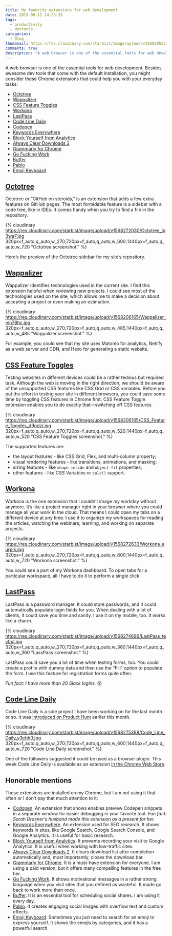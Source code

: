 ```yaml
---
title: My favorite extensions for web development
date: 2019-09-11 14:23:33
tags:
  - productivity
  - devtools
categories:
  - Blog
thumbnail: https://res.cloudinary.com/starbist/image/upload/v1568205327/My_favorite_extensions_for_web_development_r9apoh.jpg
comments: true
description: "A web browser is one of the essential tools for web development. Besides default dev tools, there are extensions you could use to make a better web product. I am using Chrome most of the time and these are the extensions I prefer."
---
```


A web browser is one of the essential tools for web development. Besides awesome dev tools that come with the default installation, you might consider these Chrome extensions that could help you with your everyday tasks:

<!--more-->

- [Octotree](#Octotree)
- [Wappalizer](#Wappalizer)
- [CSS Feature Toggles](#CSS-Feature-Toggles-Extension)
- [Workona](#Workona)
- [LastPass](#LastPass)
- [Code Line Daily](#Code-Line-Daily)
- [Codopen]
- [Keywords Everywhere]
- [Block Yourself from Analytics]
- [Always Clear Downloads 2]
- [Grammarly for Chrome]
- [Go Fucking Work]
- [Buffer]
- [Pablo]
- [Emoji Keyboard]

## [Octotree]

Octotree or “GitHub on steroids,” is an extension that adds a few extra features on GitHub pages. The most formidable feature is a sidebar with a code tree, like in IDEs. It comes handy when you try to find a file in the repository.

{% cloudinary https://res.cloudinary.com/starbist/image/upload/v1568272030/Octotree_lq3wa7.jpg 320px=f_auto,q_auto,w_270;720px=f_auto,q_auto,w_600;1440px=f_auto,q_auto,w_720 "Octotree screenshot." %}

Here’s the preview of the Octotree sidebar for my site’s repository.

## [Wappalizer]

Wappalizer identifies technologies used in the current site. I find this extension helpful when reviewing new projects. I could see most of the technologies used on the site, which allows me to make a decision about accepting a project or even making an estimation.

{% cloudinary https://res.cloudinary.com/starbist/image/upload/v1568206165/Wappalizer_mn78hc.jpg 320px=f_auto,q_auto,w_270;720px=f_auto,q_auto,w_485;1440px=f_auto,q_auto,w_485 "Wappalizer screenshot." %}

For example, you could see that my site uses Matomo for analytics, Netlify as a web server and CDN, and Hexo for generating a static website.

## [CSS Feature Toggles]

Testing websites in different devices could be a rather tedious but required task. Although the web is moving in the right direction, we should be aware of the unsupported CSS features like CSS Grid or CSS variables. Before you put the effort in testing your site in different browsers, you could save some time by toggling CSS features in Chrome first. CSS Feature Toggle extension enables you to do exactly that—switching off CSS features.

{% cloudinary https://res.cloudinary.com/starbist/image/upload/v1568206165/CSS_Feature_Toggles_d9qdzj.jpg 320px=f_auto,q_auto,w_270;720px=f_auto,q_auto,w_520;1440px=f_auto,q_auto,w_520 "CSS Feature Toggles screenshot." %}

The supported features are:

- the layout features - like CSS Grid, Flex, and multi-column property;
- visual rendering features - like transitions, animations, and masking;
- sizing features - like `shape-inside` and `object-fit` properties;
- other features - like CSS Variables or `calc()` support.

## [Workona]

Workona is the one extension that I couldn’t image my workday without anymore. It’s like a project manager right in your browser where you could manage all your work in the cloud. That means I could open my tabs on a different device at any time. I use it to organize my workspaces for reading the articles, watching the webinars, learning, and working on separate projects.

{% cloudinary https://res.cloudinary.com/starbist/image/upload/v1568272633/Workona_eurplk.jpg 320px=f_auto,q_auto,w_270;720px=f_auto,q_auto,w_600;1440px=f_auto,q_auto,w_720 "Workona screenshot." %}

You could see a part of my Workona dashboard. To open tabs for a particular workspace, all I have to do it to perform a single click.

## [LastPass]

LastPass is a password manager. It could store passwords, and it could automatically populate login fields for you. When dealing with a lot of clients, it could save you time and sanity. I use it on my mobile, too. It works like a charm.

{% cloudinary https://res.cloudinary.com/starbist/image/upload/v1568274696/LastPass_tev0ul.jpg 320px=f_auto,q_auto,w_270;720px=f_auto,q_auto,w_360;1440px=f_auto,q_auto,w_360 "LassPass screenshot." %}

LastPass could save you a lot of time when testing forms, too. You could create a profile with dummy data and then use the “Fill” option to populate the form. I use this feature for registration forms quite often.

_Fun fact: I have more than 20 Slack logins._ 😵

## [Code Line Daily]

Code Line Daily is a side project I have been working on for the last month or so. It was [introduced on Product Hunt] earlier this month.

{% cloudinary https://res.cloudinary.com/starbist/image/upload/v1568275388/Code_Line_Daily_v3ehh0.jpg 320px=f_auto,q_auto,w_270;720px=f_auto,q_auto,w_600;1440px=f_auto,q_auto,w_720 "Code Line Daily screenshot." %}

One of the followers suggested it could be used as a browser plugin. This week Code Line Daily is available as an extension [in the Chrome Web Store].

## Honorable mentions

These extensions are installed on my Chrome, but I am not using it that often or I don’t pay that much attention to it:

- [Codopen]. An extension that shows enables preview Codepen snippets in a separate window for easier debugging in your favorite tool. _Fun fact: Sarah Drasner’s husband made this extension as a present for her._
- [Keywords Everywhere]. An extension used for SEO research. It shows keywords in sites, like Google Search, Google Search Console, and Google Analytics. It is useful for basic research.
- [Block Yourself from Analytics]. It prevents recording your visit to Google Analytics. It is useful when working with low-traffic sites.
- [Always Clear Downloads 2]. It clears download list after completion automatically and, most importantly, closes the download bar.
- [Grammarly for Chrome]. It is a must-have extension for everyone. I am using a paid version, but it offers many compelling features in the free tier.
- [Go Fucking Work]. It shows motivational messages in a rather strong language when you visit sites that you defined as wasteful. It made go back to work more than once.
- [Buffer]. It is an essential tool for scheduling social shares. I am using it every day.
- [Pablo]. It creates engaging social images with overflow text and custom effects.
- [Emoji Keyboard]. Sometimes you just need to search for an emoji to express yourself. It shows the emojis by categories, and it has a powerful search.

[Octotree]: https://www.octotree.io/
[Wappalizer]: https://chrome.google.com/webstore/detail/code-line-daily/jfgojeolhopchbgfdgodicnaimmkbpbg
[CSS Feature Toggles]: https://github.com/keithclark/css-feature-toggle-devtools-extension
[Block Yourself from Analytics]: https://www.igorware.com/extensions/block-yourself-from-analytics
[Workona]: https://chrome.google.com/webstore/detail/workona/ailcmbgekjpnablpdkmaaccecekgdhlh?hl=en
 [CSS Feature Toggle Extension]: https://github.com/keithclark/css-feature-toggle-devtools-extension
[Keywords Everywhere]: https://chrome.google.com/webstore/detail/keywords-everywhere-keywo/hbapdpeemoojbophdfndmlgdhppljgmp
[LastPass]: https://chrome.google.com/webstore/detail/lastpass-free-password-ma/hdokiejnpimakedhajhdlcegeplioahd
[Code Line Daily]: https://chrome.google.com/webstore/detail/code-line-daily/jfgojeolhopchbgfdgodicnaimmkbpbg
[introduced on Product Hunt]: https://www.producthunt.com/posts/code-line-daily
[in the Chrome Web Store]: https://chrome.google.com/webstore/detail/code-line-daily/jfgojeolhopchbgfdgodicnaimmkbpbg
[Always Clear Downloads 2]: https://chrome.google.com/webstore/detail/always-clear-downloads-2/jcajchndfkmnaefkhoaoiagemplbfffn
[Codopen]: https://chrome.google.com/webstore/detail/codopen/agnkphdgffianchpipdbkeaclfbobaak
[Emoji Keyboard]: https://chrome.google.com/webstore/detail/emoji-keyboard-emojis-for/fbcgkphadgmbalmlklhbdagcicajenei
[Grammarly for Chrome]:  https://chrome.google.com/webstore/detail/grammarly-for-chrome/kbfnbcaeplbcioakkpcpgfkobkghlhen
[Go Fucking Work]: https://chrome.google.com/webstore/detail/go-fucking-work/hibmkkpfegfiinilnlabbfnjcopdiiig?hl=en
[Buffer]: https://chrome.google.com/webstore/detail/buffer/noojglkidnpfjbincgijbaiedldjfbhh?hl=en
[Pablo]: https://chrome.google.com/webstore/detail/pablo/gfpibnlcombjoeejlongmihndgkpnjjo
